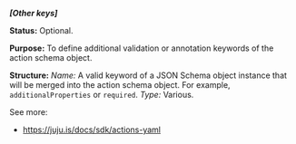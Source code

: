 ***[Other keys]***

**Status:** Optional.

**Purpose:** To define additional validation or annotation keywords of the action schema object.

**Structure:** *Name:* A valid keyword of a JSON Schema object instance that will be merged into the action schema object. For example, `additionalProperties` or `required`. *Type:* Various.  

See more:
- https://juju.is/docs/sdk/actions-yaml